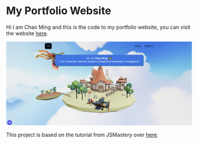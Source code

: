 # My Portfolio Website

Hi I am Chao Ming and this is the code to my portfolio website, you can visit the website [here](https://cmhunag777.netlify.app/). 

![3D Website](./web_ss.png)

This project is based on the tutorial from JSMastery over [here](https://github.com/adrianhajdin/3D_portfolio).
